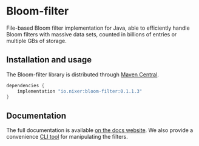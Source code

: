 # Bloom-filter

File-based Bloom filter implementation for Java, able to efficiently handle Bloom filters with massive data sets, 
counted in billions of entries or multiple GBs of storage.

## Installation and usage

The Bloom-filter library is distributed through [Maven Central](https://mvnrepository.com/artifact/io.nixer).

```groovy
dependencies {
    implementation "io.nixer:bloom-filter:0.1.1.3"
}
```

## Documentation

The full documentation is available 
[on the docs website](https://nixer-io.github.io/additional-features/#file-based-bloom-filter-for-java).
We also provide a convenience [CLI tool](https://nixer-io.github.io/additional-features/#bloom-cli-tool) for manipulating the filters. 

